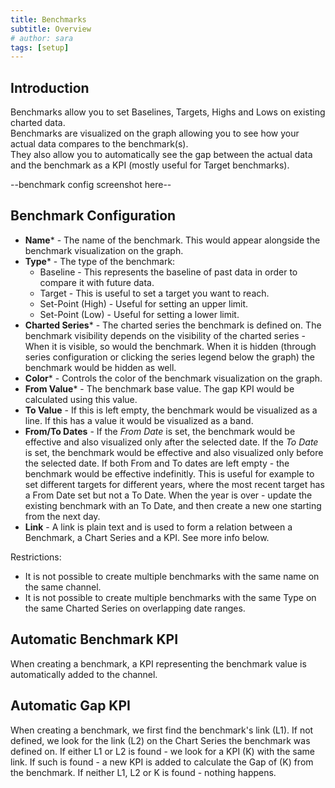```yaml
---
title: Benchmarks
subtitle: Overview
# author: sara
tags: [setup]
---
```


## Introduction
Benchmarks allow you to set Baselines, Targets, Highs and Lows on existing charted data.  
Benchmarks are visualized on the graph allowing you to see how your actual data compares to the benchmark(s).  
They also allow you to automatically see the gap between the actual data and the benchmark as a KPI (mostly useful for Target benchmarks).

--benchmark config screenshot here--

## Benchmark Configuration
- **Name*** - The name of the benchmark. This would appear alongside the benchmark visualization on the graph.
- **Type*** - The type of the benchmark:
  - Baseline - This represents the baseline of past data in order to compare it with future data.
  - Target - This is useful to set a target you want to reach.
  - Set-Point (High) - Useful for setting an upper limit.
  - Set-Point (Low) - Useful for setting a lower limit.
- **Charted Series*** - The charted series the benchmark is defined on. The benchmark visibility depends on the visibility of the charted series - When it is visible, so would the benchmark. When it is hidden (through series configuration or clicking the series legend below the graph) the benchmark would be hidden as well.
- **Color*** - Controls the color of the benchmark visualization on the graph.
- **From Value*** - The benchmark base value. The gap KPI would be calculated using this value.
- **To Value** - If this is left empty, the benchmark would be visualized as a line. If this has a value it would be visualized as a band.
- **From/To Dates** - If the *From Date* is set, the benchmark would be effective and also visualized only after the selected date. If the *To Date* is set, the benchmark would be effective and also visualized only before the selected date. If both From and To dates are left empty - the benchmark would be effective indefinitly. This is useful for example to set different targets for different years, where the most recent target has a From Date set but not a To Date. When the year is over - update the existing benchmark with an To Date, and then create a new one starting from the next day.
- **Link** - A link is plain text and is used to form a relation between a Benchmark, a Chart Series and a KPI. See more info below.


Restrictions:
- It is not possible to create multiple benchmarks with the same name on the same channel.
- It is not possible to create multiple benchmarks with the same Type on the same Charted Series on overlapping date ranges. 

## Automatic Benchmark KPI
When creating a benchmark, a KPI representing the benchmark value is automatically added to the channel.
## Automatic Gap KPI
When creating a benchmark, we first find the benchmark's link (L1). If not defined, we look for the link (L2) on the Chart Series the benchmark was defined on. If either L1 or L2 is found - we look for a KPI (K) with the same link. If such is found - a new KPI is added to calculate the Gap of (K) from the benchmark. If neither L1, L2 or K is found - nothing happens.